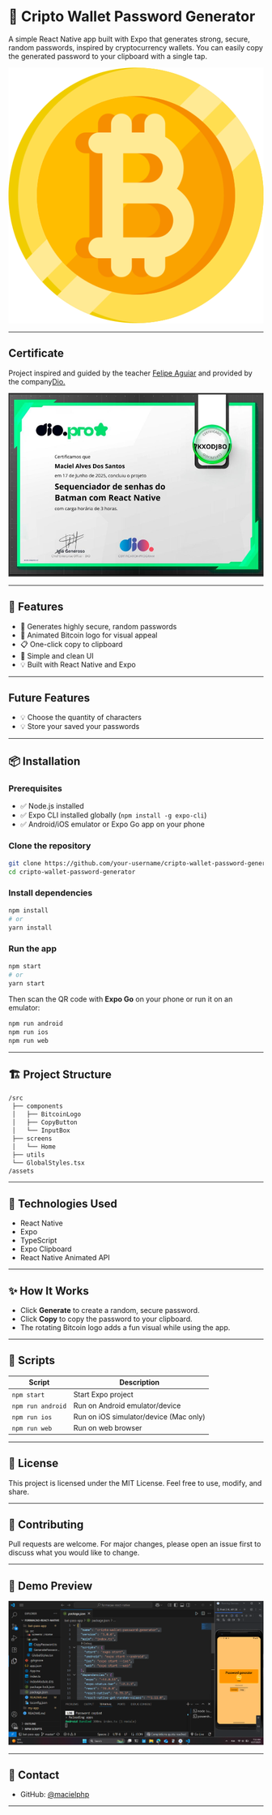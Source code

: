 # 🔐 Cripto Wallet Password Generator

A simple React Native app built with Expo that generates strong, secure, random passwords, inspired by cryptocurrency wallets. You can easily copy the generated password to your clipboard with a single tap.

![Bitcoin Logo Rotating](./assets/bitcoin.png)

---

## Certificate

Project inspired and guided by the teacher <a href="https://www.linkedin.com/in/felipeaguiar-exe/">Felipe Aguiar</a> and provided by the company<a href='https://www.linkedin.com/school/dio-makethechange/'>Dio.</a>

![alt text](image-1.png)

---

## 🚀 Features

* 🔑 Generates highly secure, random passwords
* 🔄 Animated Bitcoin logo for visual appeal
* 📋 One-click copy to clipboard
* 🎯 Simple and clean UI
* 💡 Built with React Native and Expo

---

## Future Features

* 💡 Choose the quantity of characters
* 💡 Store your saved your passwords

---

## 📦 Installation

### Prerequisites

* ✅ Node.js installed
* ✅ Expo CLI installed globally (`npm install -g expo-cli`)
* ✅ Android/iOS emulator or Expo Go app on your phone

### Clone the repository

```bash
git clone https://github.com/your-username/cripto-wallet-password-generator.git
cd cripto-wallet-password-generator
```

### Install dependencies

```bash
npm install
# or
yarn install
```

### Run the app

```bash
npm start
# or
yarn start
```

Then scan the QR code with **Expo Go** on your phone or run it on an emulator:

```bash
npm run android
npm run ios
npm run web
```

---

## 🏗️ Project Structure

```
/src
 ├── components
 │   ├── BitcoinLogo
 │   ├── CopyButton
 │   └── InputBox
 ├── screens
 │   └── Home
 ├── utils
 └── GlobalStyles.tsx
/assets
```

---

## 🧠 Technologies Used

* React Native
* Expo
* TypeScript
* Expo Clipboard
* React Native Animated API

---

## ✨ How It Works

* Click **Generate** to create a random, secure password.
* Click **Copy** to copy the password to your clipboard.
* The rotating Bitcoin logo adds a fun visual while using the app.

---

## 🔧 Scripts

| Script            | Description                            |
| ----------------- | -------------------------------------- |
| `npm start`       | Start Expo project                     |
| `npm run android` | Run on Android emulator/device         |
| `npm run ios`     | Run on iOS simulator/device (Mac only) |
| `npm run web`     | Run on web browser                     |

---

## 📜 License

This project is licensed under the MIT License.
Feel free to use, modify, and share.

---

## 🤝 Contributing

Pull requests are welcome. For major changes, please open an issue first to discuss what you would like to change.

---

## 📱 Demo Preview

![alt text](image.png)

---

## 🔗 Contact

* GitHub: [@macielphp](https://github.com/macielphp)

---
